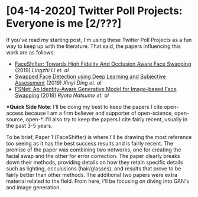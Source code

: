 # [04-14-2020] Twitter Poll Projects: Everyone is me [2/???]
If you've read my starting post, I'm using these Twitter Poll Projects as a fun way to keep up with the literature. That said, the papers influencing this work are as follows:

- [FaceShifter: Towards High Fidelity And Occlusion Aware Face Swapping](https://arxiv.org/pdf/1912.13457.pdf) (2019) *Lingzhi Li et. al*
- [Swapped Face Detection using Deep Learning and Subjective Assessment](https://arxiv.org/pdf/1909.04217.pdf) (2019) *Xinyi Ding et. al*
- [FSNet: An Identity-Aware Generative Model for Image-based Face Swapping](https://arxiv.org/pdf/1811.12666.pdf) (2018) *Ryota Natsume et. al*

**\*Quick Side Note**: I'll be doing my best to keep the papers I cite open-access because I am a firm believer and supporter of open-science, open-source, open-\*. I'll also try to keep the papers I cite fairly recent, usually in the past 3-5 years.

To be brief, Paper 1 (FaceShifter) is where I'll be drawing the most reference too seeing as it has the best success results and is fairly recent. The premise of the paper was combining two networks, one for creating the facial swap and the other for error correction. The paper clearly breaks down their methods, providing details on how they retain specific details such as lighting, occulusions (hair/glasses), and results that prove to be fairly better than other methods. The additional two papers were extra material related to the field. From here, I'll be focusing on diving into GAN's and image generation.
